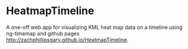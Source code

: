 # HeatmapTimeline
A one-off web app for visualizing KML heat map data on a timeline using ng-timemap and github pages
http://zachphillipsgary.github.io/HeatmapTimeline.
